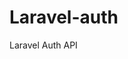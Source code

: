# Laravel-auth
Laravel Auth API

<!--

<?php

namespace App\Http\Controllers;
use Auth;

use App\User;
use Illuminate\Http\Request;

use Validator;

use GuzzleHttp\Psr7\Response;

class ApiRegisterController extends Controller
{
    /**
     * Display a listing of the resource.
     *
     * @return \Illuminate\Http\Response
     */
    public function index(Request $request)
    {
        $this->validate($request,
        [
            'fname' => 'required|string|max:255',
            'lname' => 'required|string|max:255',
             'password' => 'required|string|min:6|confirmed',
             'email' => 'required|string|email|max:255|unique:users',
             'phone' => 'required|numeric|unique:users',
             'lname' => 'required|string|max:255',
             'address' => 'required',
             'district' => 'required',
             'city' => 'required',
             'taluk' => 'required',
             'pincode' => 'required',
 
        ],
        
        [
            'fname.required'=>"Enter your Name",
            'lname.required'=>"Enter your Name",
            'address.required'=>"Enter your address",
            'district.required'=>"Enter your district",
            'city.required'=>"Enter your city",
            'taluk.required'=>"Enter your taluk",
            'pincode.required'=>'Enter  one Pincode',
            'description.required'=>'chosse  one admin',
            ]); //
             $admin = new User;
            $admin->fname=$request->input('fname');
            $admin->lname=$request->input('lname');
            $admin->email=$request->input('email');
            $admin->password=bcrypt($request->input('password'));
            $admin->phone=$request->input('phone');
            $admin->address=$request->input('address');
            $admin->district=$request->input('district');
            $admin->city=$request->input('city');
            $admin->taluk=$request->input('taluk');
            $admin->pincode=$request->input('pincode');
            $admin->status=1;
            $admin->deleted_on_off=1;
            $admin->role_id=2;
            $admin->admin=0;
            $admin->created_at= new \DateTime();
            $admin->save();
            $success['token'] = $admin->createToken('MyApp')->accessToken;
            $success['name'] = $admin->fname;
       return response()->json(['success'=>$success], 200);
    }

    /**
     * Show the form for creating a new resource.
     *
     * @return \Illuminate\Http\Response
     */
    public function login(Request $request){ 


        $validator = Validator::make($request->all(), [
            'email' => 'required|email',
            'password' => 'required'
        ]);
 
        if ($validator->fails()) {
            return response()->json(['error'=>$validator->errors()], 401);            
        }
 
        if(Auth::attempt(['email' => request('email'), 'password' => request('password')])){
            $user = Auth::user();
            $success['token'] =  $user->createToken('MyApp')->accessToken;
            return response()->json(['success' => $success], 200);
        }
        else{
            return response()->json(['error'=>'Unauthorised'], 401);
        }
    }

    /**
     * Store a newly created resource in storage.
     *
     * @param  \Illuminate\Http\Request  $request
     * @return \Illuminate\Http\Response
     */
    public function store(Request $request)
    {
        //
    }

    /**
     * Display the specified resource.
     *
     * @param  int  $id
     * @return \Illuminate\Http\Response
     */
    public function show($id)
    {
        
        
    $complaint = Complaint::FindorFail($id);


        


    }

    /**
     * Show the form for editing the specified resource.
     *
     * @param  int  $id
     * @return \Illuminate\Http\Response
     */
    public function edit($id)
    {
        //
    }

    /**
     * Update the specified resource in storage.
     *
     * @param  \Illuminate\Http\Request  $request
     * @param  int  $id
     * @return \Illuminate\Http\Response
     */
    public function update(Request $request, $id)
    {
        // 
        // JS Laravel 

    }

    /**
     * Remove the specified resource from storage.
     *
     * @param  int  $id
     * @return \Illuminate\Http\Response
     */
    public function destroy($id)
    {
        //  API. Resources

    }
}
-->
